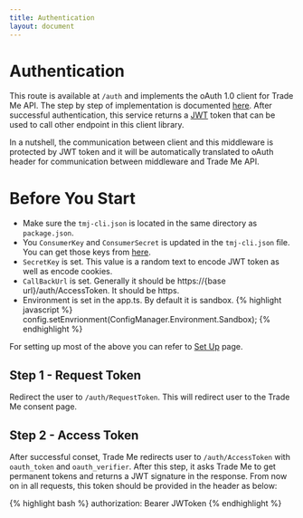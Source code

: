 ```yaml
---
title: Authentication
layout: document
---
```

# Authentication
This route is available at `/auth` and implements the oAuth 1.0 client for Trade Me API. The step by step of implementation is documented [here](http://developer.trademe.co.nz/api-overview/authentication/example-plaintext-workflow/). After successful authentication, this service returns a [JWT](https://jwt.io/) token that can be used to call other endpoint in this client library. 

In a nutshell, the communication between client and this middleware is protected by JWT token and it will be automatically translated to oAuth header for communication between middleware and Trade Me API.

# Before You Start
* Make sure the `tmj-cli.json` is located in the same directory as `package.json`.
* You `ConsumerKey` and `ConsumerSecret` is updated in the `tmj-cli.json` file. You can get those keys from [here](https://www.tmsandbox.co.nz/MyTradeMe/Api/RegisterNewApplication.aspx).
* `SecretKey` is set. This value is a random text to encode JWT token as well as encode cookies.
* `CallBackUrl` is set. Generally it should be https://{base url}/auth/AccessToken. It should be https.
* Environment is set in the app.ts. By default it is sandbox. 
{% highlight javascript %}
config.setEnvrionment(ConfigManager.Environment.Sandbox);
{% endhighlight %}

For setting up most of the above you can refer to [Set Up](../setup/) page.

## Step 1 - Request Token
Redirect the user to `/auth/RequestToken`. This will redirect user to the Trade Me consent page.

## Step 2 - Access Token
After successful conset, Trade Me redirects user to `/auth/AccessToken` with `oauth_token` and `oauth_verifier`. After this step, it asks Trade Me to get permanent tokens and returns a JWT signature in the response. From now on in all requests, this token should be provided in the header as below:

{% highlight bash %}
authorization: Bearer JWToken 
{% endhighlight %}